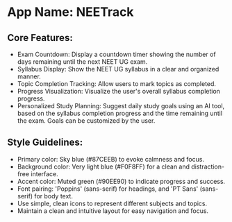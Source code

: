 # **App Name**: NEETrack

## Core Features:

- Exam Countdown: Display a countdown timer showing the number of days remaining until the next NEET UG exam.
- Syllabus Display: Show the NEET UG syllabus in a clear and organized manner.
- Topic Completion Tracking: Allow users to mark topics as completed.
- Progress Visualization: Visualize the user's overall syllabus completion progress.
- Personalized Study Planning: Suggest daily study goals using an AI tool, based on the syllabus completion progress and the time remaining until the exam. Goals can be customized by the user.

## Style Guidelines:

- Primary color: Sky blue (#87CEEB) to evoke calmness and focus.
- Background color: Very light blue (#F0F8FF) for a clean and distraction-free interface.
- Accent color: Muted green (#90EE90) to indicate progress and success.
- Font pairing: 'Poppins' (sans-serif) for headings, and 'PT Sans' (sans-serif) for body text.
- Use simple, clean icons to represent different subjects and topics.
- Maintain a clean and intuitive layout for easy navigation and focus.
